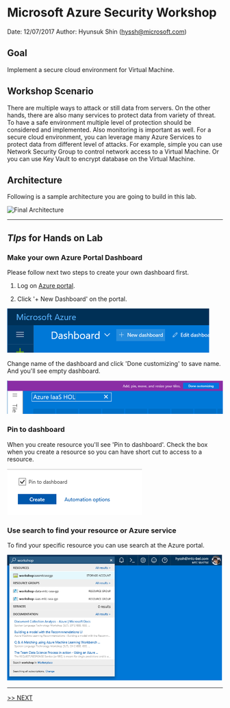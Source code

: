 # Microsoft Azure Security Workshop

Date: 12/07/2017
Author: Hyunsuk Shin (hyssh@microsoft.com)

## Goal

Implement a secure cloud environment for Virtual Machine.

## Workshop Scenario

There are multiple ways to attack or still data from servers. On the other hands, there are also many services to protect data from variety of threat. To have a safe environment multiple level of protection should be considered and implemented. Also monitoring is important as well. For a secure cloud environment, you can leverage many Azure Services to protect data from different level of attacks. For example, simple you can use Network Security Group to control network access to a Virtual Machine. Or you can use Key Vault to encrypt database on the Virtual Machine.

## Architecture

Following is a sample architecture you are going to build in this lab.

![Final Architecture]()

---

## *TIps* for Hands on Lab

### __Make your own Azure Portal Dashboard__

Please follow next two steps to create your own dashboard first.

1. Log on [Azure portal](https://portal.azure.com).

1. Click '+ New Dashboard' on the portal.

  ![alt text](./images/3.0.1.png)

  Change name of the dashboard and click 'Done customizing' to save name. And you'll see empty dashboard.

  ![alt text](./images/3.0.2.png)

### __Pin to dashboard__

When you create resource you'll see 'Pin to dashboard'. Check the box when you create a resource so you can have short cut to access to a resource.

  ![alt text](./images/3.0.3.png)

### __Use search to find your resource or Azure service__

To find your specific resource you can use search at the Azure portal.

  ![alt text](./images/3.0.5.png)


---

[>> NEXT](./1.CreateResourceGroup/Readme.md)
